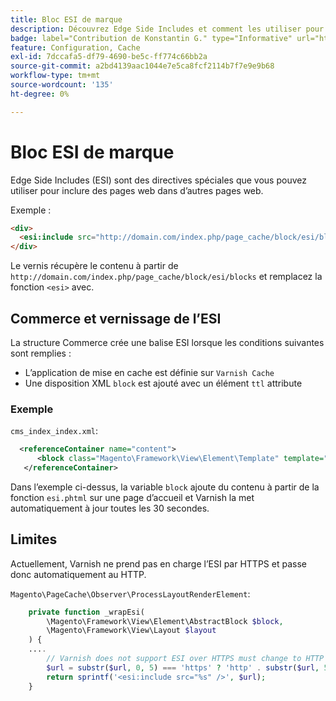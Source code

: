 ```yaml
---
title: Bloc ESI de marque
description: Découvrez Edge Side Includes et comment les utiliser pour incorporer des pages web.
badge: label="Contribution de Konstantin G." type="Informative" url="https://github.com/goivvy" tooltip="Constantin G."
feature: Configuration, Cache
exl-id: 7dccafa5-df79-4690-be5c-ff774c66bb2a
source-git-commit: a2bd4139aac1044e7e5ca8fcf2114b7f7e9e9b68
workflow-type: tm+mt
source-wordcount: '135'
ht-degree: 0%

---
```


# Bloc ESI de marque

Edge Side Includes (ESI) sont des directives spéciales que vous pouvez utiliser pour inclure des pages web dans d’autres pages web.

Exemple :

```html
<div>
  <esi:include src="http://domain.com/index.php/page_cache/block/esi/blocks"/>
</div>
```

Le vernis récupère le contenu à partir de `http://domain.com/index.php/page_cache/block/esi/blocks` et remplacez la fonction `<esi>` avec.

## Commerce et vernissage de l’ESI

La structure Commerce crée une balise ESI lorsque les conditions suivantes sont remplies :

- L’application de mise en cache est définie sur `Varnish Cache`
- Une disposition XML `block` est ajouté avec un élément `ttl` attribute

### Exemple

`cms_index_index.xml`:

```xml
  <referenceContainer name="content">
      <block class="Magento\Framework\View\Element\Template" template="Magento_Paypal::esi.phtml" ttl="30"/>
   </referenceContainer>
```

Dans l’exemple ci-dessus, la variable `block` ajoute du contenu à partir de la fonction `esi.phtml` sur une page d’accueil et Varnish la met automatiquement à jour toutes les 30 secondes.

## Limites

Actuellement, Varnish ne prend pas en charge l’ESI par HTTPS et passe donc automatiquement au HTTP.

`Magento\PageCache\Observer\ProcessLayoutRenderElement`:

```php
    private function _wrapEsi(
        \Magento\Framework\View\Element\AbstractBlock $block,
        \Magento\Framework\View\Layout $layout
    ) {
    ....
        // Varnish does not support ESI over HTTPS must change to HTTP
        $url = substr($url, 0, 5) === 'https' ? 'http' . substr($url, 5) : $url;
        return sprintf('<esi:include src="%s" />', $url);
    }
```
